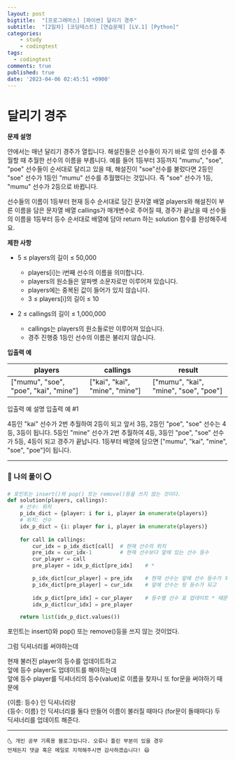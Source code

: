 ```yaml
---
layout: post
bigtitle:  "[프로그래머스] [파이썬] 달리기 경주"
subtitle:  "[2일차] [코딩테스트] [연습문제] [LV.1] [Python]"
categories:
    - study
    - codingtest
tags:
  - codingtest
comments: true
published: true
date: '2023-04-06 02:45:51 +0900'
---
```



# 달리기 경주

__문제 설명__ 

얀에서는 매년 달리기 경주가 열립니다. 해설진들은 선수들이 자기 바로 앞의 선수를 추월할 때 추월한 선수의 이름을 부릅니다. 예를 들어 1등부터 3등까지 "mumu", "soe", "poe" 선수들이 순서대로 달리고 있을 때, 해설진이 "soe"선수를 불렀다면 2등인 "soe" 선수가 1등인 "mumu" 선수를 추월했다는 것입니다. 즉 "soe" 선수가 1등, "mumu" 선수가 2등으로 바뀝니다.

선수들의 이름이 1등부터 현재 등수 순서대로 담긴 문자열 배열 players와 해설진이 부른 이름을 담은 문자열 배열 callings가 매개변수로 주어질 때, 경주가 끝났을 때 선수들의 이름을 1등부터 등수 순서대로 배열에 담아 return 하는 solution 함수를 완성해주세요.

__제한 사항__

+ 5 ≤ players의 길이 ≤ 50,000
  - players[i]는 i번째 선수의 이름을 의미합니다.
  - players의 원소들은 알파벳 소문자로만 이루어져 있습니다.
  - players에는 중복된 값이 들어가 있지 않습니다.
  - 3 ≤ players[i]의 길이 ≤ 10

+ 2 ≤ callings의 길이 ≤ 1,000,000
  - callings는 players의 원소들로만 이루어져 있습니다.
  - 경주 진행중 1등인 선수의 이름은 불리지 않습니다.

__입출력 예__

| players | callings | result |
|---|---| ---| 
| ["mumu", "soe", "poe", "kai", "mine"] | ["kai", "kai", "mine", "mine"] | ["mumu", "kai", "mine", "soe", "poe"]


입출력 예 설명
입출력 예 #1

4등인 "kai" 선수가 2번 추월하여 2등이 되고 앞서 3등, 2등인 "poe", "soe" 선수는 4등, 3등이 됩니다. 5등인 "mine" 선수가 2번 추월하여 4등, 3등인 "poe", "soe" 선수가 5등, 4등이 되고 경주가 끝납니다. 1등부터 배열에 담으면 ["mumu", "kai", "mine", "soe", "poe"]이 됩니다.

---

### 🚀 나의 풀이 ⭕

```python
# 포인트는 insert()와 pop() 또는 remove()등을 쓰지 않는 것이다. 
def solution(players, callings):
    # 선수: 위치
    p_idx_dict = {player: i for i, player in enumerate(players)}
    # 위치: 선수
    idx_p_dict = {i: player for i, player in enumerate(players)}
    
    for call in callings:
        cur_idx = p_idx_dict[call]  # 현재 선수의 위치
        pre_idx = cur_idx-1         # 현재 선수보다 앞에 있는 선수 등수
        cur_player = call
        pre_player = idx_p_dict[pre_idx]    # *

        p_idx_dict[cur_player] = pre_idx    # 현재 선수는 앞에 선수 등수가 되고
        p_idx_dict[pre_player] = cur_idx    # 앞에 선수는 뒷 등수가 되고 
        
        idx_p_dict[pre_idx] = cur_player    # 등수별 선수 표 업데이트 * 때문에
        idx_p_dict[cur_idx] = pre_player

    return list(idx_p_dict.values())
```

포인트는 insert()와 pop() 또는 remove()등을 쓰지 않는 것이었다. 

그럼 딕셔너리를 써야하는데 

현재 불러진 player의 등수를 업데이트하고 <br>
앞에 등수 player도 업데이트를 해야하는데 <br>
앞에 등수 player를 딕셔너리의 등수(value)로 이름을 찾자니 또 for문을 써야하기 때문에 <br>

{이름: 등수} 인 딕셔너리랑 <br>
{등수: 이름} 인 딕셔너리를 둘다 만들어 이름이 불러질 때마다 (for문이 돌때마다) 두 딕셔너리를 업데이트 해준다.


***
    🌜 개인 공부 기록용 블로그입니다. 오류나 틀린 부분이 있을 경우 
    언제든지 댓글 혹은 메일로 지적해주시면 감사하겠습니다! 😄